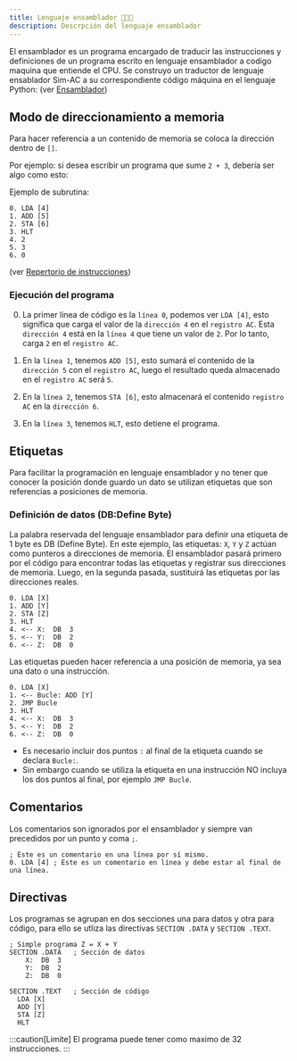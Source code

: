```yaml
---
title: Lenguaje ensamblador 👩🏿‍💻
description: Descrpción del lenguaje ensamblador
---
```


El ensamblador es un programa encargado de traducir las instrucciones y definiciones de un programa escrito en lenguaje ensamblador a codigo maquina que entiende el CPU.
Se construyo un traductor de lenguaje ensablador Sim-AC a su correspondiente código máquina en el lenguaje Python:
(ver [Ensamblador](https://github.com/ruiz-jose/Sim-AC-Asm))


## Modo de direccionamiento a memoria

Para hacer referencia a un contenido de memoria se coloca la dirección dentro de `[]`.  

Por ejemplo: si desea escribir un programa que sume `2 + 3`, debería ser algo como esto:

Ejemplo de subrutina:

```ac
0. LDA [4]
1. ADD [5]
2. STA [6]
3. HLT
4. 2
5. 3
6. 0
```
(ver [Repertorio de instrucciones](/Sim-AC-Docs/parte-2-disenio-cpu/sim-ac/0-repertorio))

### Ejecución del programa

0. La primer linea de código es la `línea 0`, podemos ver `LDA [4]`, esto significa que carga el valor de la `dirección 4` en el `registro AC`. Esta `dirección 4` está en la `línea 4` que tiene un valor de `2`. Por lo tanto, carga `2` en el `registro AC`.

1. En la `línea 1`, tenemos `ADD [5]`, esto sumará el contenido de la `dirección 5` con el `registro AC`, luego  el resultado queda almacenado en el `registro AC` será `5`.

2. En la `línea 2`, tenemos `STA [6]`, esto almacenará el contenido `registro AC` en la `dirección 6`.

3. En la `línea 3`, tenemos `HLT`, esto detiene el programa.


## Etiquetas
Para facilitar la programación en lenguaje ensamblador y no tener que conocer la posición donde guardo un dato se utilizan etiquetas que son referencias a posiciones de memoria.


### Definición de datos (DB:Define Byte)
La palabra reservada del lenguaje ensamblador para definir una etiqueta de 1 byte es DB (Define Byte).
En este ejemplo, las etiquetas: `X`, `Y` y `Z` actúan como punteros a direcciones de memoria. El ensamblador pasará primero por el código para encontrar todas las etiquetas y registrar sus direcciones de memoria. Luego, en la segunda pasada, sustituirá las etiquetas por las direcciones reales.  

```ac
0. LDA [X]
1. ADD [Y]
2. STA [Z]
3. HLT
4. <-- X:  DB  3
5. <-- Y:  DB  2
6. <-- Z:  DB  0
```
Las etiquetas pueden hacer referencia a una posición de memoria, ya sea una dato o una instrucción.

```ac
0. LDA [X]
1. <-- Bucle: ADD [Y]
2. JMP Bucle
3. HLT
4. <-- X:  DB  3
5. <-- Y:  DB  2
6. <-- Z:  DB  0
```
* Es necesario incluir dos puntos `:` al final de la etiqueta cuando se declara `Bucle:`.
* Sin embargo cuando se utiliza la etiqueta en una instrucción NO incluya los dos puntos al final, por ejemplo `JMP Bucle`.


## Comentarios

Los comentarios son ignorados por el ensamblador y siempre van precedidos por un punto y coma `;`.

```ac
; Este es un comentario en una línea por sí mismo.
0. LDA [4] ; Este es un comentario en línea y debe estar al final de una línea.
```

## Directivas

Los programas se agrupan en dos secciones una para datos y otra para código, para ello se utliza las directivas `SECTION .DATA`  y `SECTION .TEXT`.

```ac
; Simple programa Z = X + Y 
SECTION .DATA   ; Sección de datos
    X:  DB  3
    Y:  DB  2
    Z:  DB  0

SECTION .TEXT   ; Sección de código
  LDA [X]
  ADD [Y]
  STA [Z]
  HLT
```


:::caution[Limite]
El programa puede tener como maximo de 32 instrucciones.
:::
